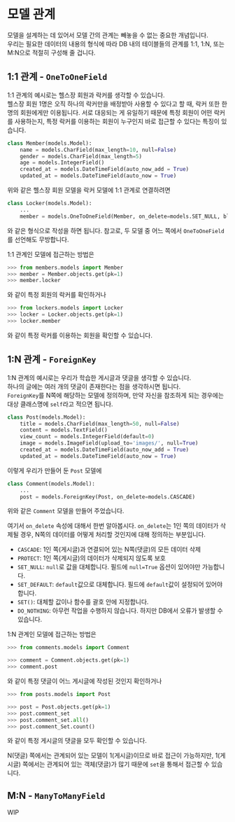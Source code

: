 # 모델 관계  
모델을 설계하는 데 있어서 모델 간의 관계는 빼놓을 수 없는 중요한 개념입니다.  
우리는 필요한 데이터의 내용의 형식에 따라 DB 내의 테이블들의 관계를 1:1, 1:N, 또는 M:N으로 적절히 구성해 줄 겁니다.  

## 1:1 관계 - `OneToOneField`  
1:1 관계의 예시로는 헬스장 회원과 락커를 생각할 수 있습니다.  
헬스장 회원 1명은 오직 하나의 락커만을 배정받아 사용할 수 있다고 할 때, 락커 또한 한 명의 회원에게만 이용됩니다. 서로 대응되는 게 유일하기 때문에 특정 회원이 어떤 락커를 사용하는지, 특정 락커를 이용하는 회원이 누구인지 바로 접근할 수 있다는 특징이 있습니다.  
```python
class Member(models.Model):
    name = models.CharField(max_length=10, null=False)
    gender = models.CharField(max_length=5)
    age = models.IntegerField()
    created_at = models.DateTimeField(auto_now_add = True)
    updated_at = models.DateTimeField(auto_now = True)
```
위와 같은 헬스장 회원 모델을 락커 모델에 1:1 관계로 연결하려면  
```python
class Locker(models.Model):
    ...
    member = models.OneToOneField(Member, on_delete=models.SET_NULL, blank=True, null=True)
```
와 같은 형식으로 작성을 하면 됩니다. 참고로, 두 모델 중 어느 쪽에서 `OneToOneField`를 선언해도 무방합니다.  

1:1 관계인 모델에 접근하는 방법은  
```python
>>> from members.models import Member
>>> member = Member.objects.get(pk=1)
>>> member.locker
```
와 같이 특정 회원의 락커를 확인하거나  
```python
>>> from lockers.models import Locker
>>> locker = Locker.objects.get(pk=1)
>>> locker.member
```
와 같이 특정 락커를 이용하는 회원을 확인할 수 있습니다.  

## 1:N 관계 - `ForeignKey`  
1:N 관계의 예시로는 우리가 학습한 게시글과 댓글을 생각할 수 있습니다.  
하나의 글에는 여러 개의 댓글이 존재한다는 점을 생각하시면 됩니다.  
`ForeignKey`를 N쪽에 해당하는 모델에 정의하며, 만약 자신을 참조하게 되는 경우에는 대상 클래스명에 `self`라고 적으면 됩니다.  
```python
class Post(models.Model):
    title = models.CharField(max_length=50, null=False)
    content = models.TextField()
    view_count = models.IntegerField(default=0)
    image = models.ImageField(upload_to='images/', null=True)
    created_at = models.DateTimeField(auto_now_add = True)
    updated_at = models.DateTimeField(auto_now = True)
```
이렇게 우리가 만들어 둔 `Post` 모델에  
```python
class Comment(models.Model):
    ...
    post = models.ForeignKey(Post, on_delete=models.CASCADE)
```
위와 같은 `Comment` 모델을 만들어 주었습니다.  

여기서 `on_delete` 속성에 대해서 한번 알아봅시다. 
`on_delete`는 1인 쪽의 데이터가 삭제될 경우, N쪽의 데이터를 어떻게 처리할 것인지에 대해 정의하는 부분입니다.  
- `CASCADE`: 1인 쪽(게시글)과 연결되어 있는 N쪽(댓글)의 모든 데이터 삭제  
- `PROTECT`: 1인 쪽(게시글)의 데이터가 삭제되지 않도록 보호  
- `SET_NULL`: `null`로 값을 대체합니다. 필드에 `null=True` 옵션이 있어야만 가능합니다.  
- `SET_DEFAULT`: `default`값으로 대체합니다. 필드에 `default`값이 설정되어 있어야 합니다.  
- `SET()`: 대체할 값이나 함수를 괄호 안에 지정합니다.  
- `DO_NOTHING`: 아무런 작업을 수행하지 않습니다. 하지만 DB에서 오류가 발생할 수 있습니다.  

1:N 관계인 모델에 접근하는 방법은  
```python
>>> from comments.models import Comment

>>> comment = Comment.objects.get(pk=1)
>>> comment.post
```
와 같이 특정 댓글이 어느 게시글에 작성된 것인지 확인하거나  
```python
>>> from posts.models import Post

>>> post = Post.objects.get(pk=1)
>>> post.comment_set
>>> post.comment_set.all()
>>> post.comment_Set.count()
```
와 같이 특정 게시글의 댓글을 모두 확인할 수 있습니다.  

N(댓글) 쪽에서는 관계되어 있는 모델이 1(게시글)이므로 바로 접근이 가능하지만, 1(게시글) 쪽에서는 관계되어 있는 객체(댓글)가 많기 때문에 `set`을 통해서 접근할 수 있습니다.  

## M:N - `ManyToManyField`  
WIP
